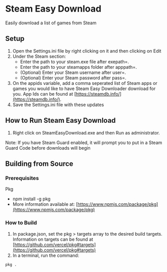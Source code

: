 # Steam Easy Download
Easily download a list of games from Steam

## Setup
1. Open the Settings.ini file by right clicking on it and then clicking on Edit
2. Under the Steam section:
    - Enter the path to your steam.exe file after exepath=.
    - Enter the path to your steamapps folder after apppath=.
    - (Optional) Enter your Steam username after user=.
    - (Optional) Enter your Steam password after pass=.
3. On the appids variable, add a comma seperated list of Steam apps or games you would like to have Steam Easy Downloader download for you. App Ids can be found at [https://steamdb.info/](https://steamdb.info/).
4. Save the Settings.ini file with these updates

## How to Run Steam Easy Download
1. Right click on SteamEasyDownload.exe and then Run as administrator.

Note: If you have Steam Guard enabled, it will prompt you to put in a Steam Guard Code before downloads will begin

## Building from Source
### Prerequisites
Pkg
- npm install -g pkg
- More information available at: [https://www.npmjs.com/package/pkg](https://www.npmjs.com/package/pkg)

### How to Build
1. In package.json, set the pkg > targets array to the desired build targets. Information on targets can be found at [https://github.com/vercel/pkg#targets](https://github.com/vercel/pkg#targets)
2. In a terminal, run the command:
```
pkg .
```